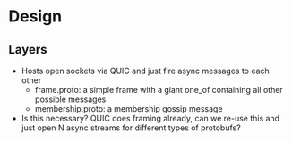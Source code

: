 # Design

## Layers

* Hosts open sockets via QUIC and just fire async messages to each other
  * frame.proto: a simple frame with a giant one_of containing all other possible messages
  * membership.proto: a membership gossip message
* Is this necessary? QUIC does framing already, can we re-use this and just open N async streams for different types of protobufs?
